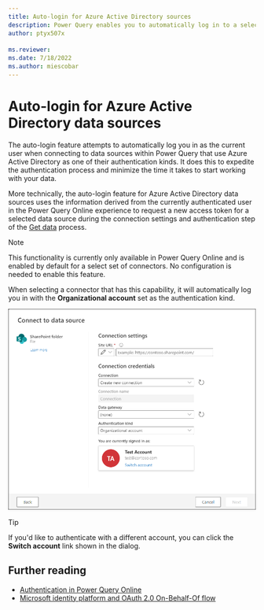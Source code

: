 ```yaml
---
title: Auto-login for Azure Active Directory sources
description: Power Query enables you to automatically log in to a select set of data sources that use the Azure Active Directory as its authentication kind based on the current authenticated user.
author: ptyx507x

ms.reviewer: 
ms.date: 7/18/2022
ms.author: miescobar
---
```


# Auto-login for Azure Active Directory data sources

The auto-login feature attempts to automatically log you in as the current user when connecting to data sources within Power Query that use Azure Active Directory as one of their authentication kinds. It does this to expedite the authentication process and minimize the time it takes to start working with your data.

More technically, the auto-login feature for Azure Active Directory data sources uses the information derived from the currently authenticated user in the Power Query Online experience to request a new access token for a selected data source during the connection settings and authentication step of the [Get data](/powerquery-docs/get-data-experience.md#1-connection-settings-and-authentication) process.

>[!NOTE]
>This functionality is currently only available in Power Query Online and is enabled by default for a select set of connectors. No configuration is needed to enable this feature.

When selecting a connector that has this capability, it will automatically log you in with the **Organizational account** set as the authentication kind.

![Connect to data source dialog showing the SharePoint folder connector experience where the user Test Account has been automatically logged in using the Organizational account as the authentication kind](media/aad-obo/sample-connect-to-data-source.png)

>[!TIP]
>If you'd like to authenticate with a different account, you can click the **Switch account** link shown in the dialog.

## Further reading

* [Authentication in Power Query Online](/powerquery-docs/authentication-pqo.md)
* [Microsoft identity platform and OAuth 2.0 On-Behalf-Of flow](https://docs.microsoft.com/azure/active-directory/develop/v2-oauth2-on-behalf-of-flow)